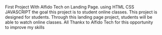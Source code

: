 First Project With Alfido Tech on Landing Page. using HTML CSS JAVASCRIPT the goal this project is to student online classes.
This project is designed for students. 
Through this landing page project, students will be able to watch online classes. 
All Thankx to Alfido Tech for this opportunity to improve my skills 
